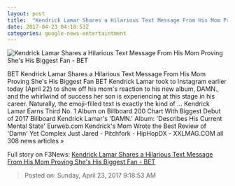 ```yaml
---
layout: post
title:  "Kendrick Lamar Shares a Hilarious Text Message From His Mom Proving She's His Biggest Fan - BET"
date: 2017-04-23 04:18:53Z
categories: google-news-entertaintment
---
```


![Kendrick Lamar Shares a Hilarious Text Message From His Mom Proving She's His Biggest Fan - BET](http://www.bet.com/music/2017/04/22/kendrick-lamar-shares-a-hilarious-text-message-from-his-mom/_jcr_content/image.custom1200x600.dimg/__1492897519010/042217-music-kendrick-lamar-4.jpg)

BET Kendrick Lamar Shares a Hilarious Text Message From His Mom Proving She's His Biggest Fan BET Kendrick Lamar took to Instagram earlier today (April 22) to show off his mom's reaction to his new album, DAMN., and the whirlwind of success her son is experiencing at this stage in his career. Naturally, the emoji-filled text is exactly the kind of ... Kendrick Lamar Earns Third No. 1 Album on Billboard 200 Chart With Biggest Debut of 2017 Billboard Kendrick Lamar's 'DAMN.' Album: 'Describes His Current Mental State' Eurweb.com Kendrick's Mom Wrote the Best Review of 'Damn' Yet Complex Just Jared - Pitchfork - HipHopDX - XXLMAG.COM all 308 news articles »


Full story on F3News: [Kendrick Lamar Shares a Hilarious Text Message From His Mom Proving She's His Biggest Fan - BET](http://www.f3nws.com/n/zgJQjH)

> Posted on: Sunday, April 23, 2017 9:18:53 AM
